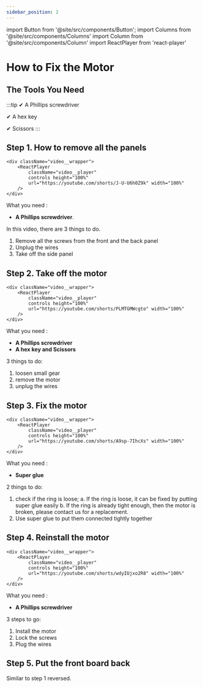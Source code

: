 ```yaml
---
sidebar_position: 2
---
```

import Button from '@site/src/components/Button';
import Columns from '@site/src/components/Columns'
import Column from '@site/src/components/Column'
import ReactPlayer from 'react-player'

# How to Fix the Motor

## The Tools You Need

:::tip
✔ A Phillips screwdriver

✔ A hex key

✔ Scissors
:::

## Step 1. How to remove all the panels

    <div className="video__wrapper">
        <ReactPlayer 
            className="video__player" 
            controls height="100%" 
            url="https://youtube.com/shorts/J-U-U6h0Z9k" width="100%" 
        />
    </div>

What you need :
- **A Phillips screwdriver**.

In this video, there are 3 things to do.
1. Remove all the screws from the front and the back panel
2. Unplug the wires
3. Take off the side panel



## Step 2. Take off the motor

    <div className="video__wrapper">
        <ReactPlayer 
            className="video__player" 
            controls height="100%" 
            url="https://youtube.com/shorts/PLMTGMWcgto" width="100%" 
        />
    </div>

What you need :
- **A Phillips screwdriver**
- **A hex key and Scissors**

3 things to do:
1. loosen small gear
2. remove the motor
3. unplug the wires

## Step 3. Fix the motor

    <div className="video__wrapper">
        <ReactPlayer 
            className="video__player" 
            controls height="100%" 
            url="https://youtube.com/shorts/A9sp-7IhcXs" width="100%" 
        />
    </div>

What you need :
- **Super glue**

2 things to do:
1. check if the ring is loose;
   a. If the ring is loose, it can be fixed by putting super glue easily
   b. If the ring is already tight enough, then the motor is broken, please contact us for a replacement.
2. Use super glue to put them connected tightly together

## Step 4. Reinstall the motor

    <div className="video__wrapper">
        <ReactPlayer 
            className="video__player" 
            controls height="100%" 
            url="https://youtube.com/shorts/wdyIUjxo2R8" width="100%" 
        />
    </div>

What you need :
- **A Phillips screwdriver**

3 steps to go:
1. Install the motor
2. Lock the screws
3. Plug the wires

## Step 5. Put the front board back
Similar to step 1 reversed. 
